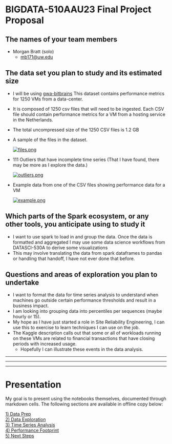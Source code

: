 # BIGDATA-510AAU23 Final Project Proposal #

## The names of your team members ##
- Morgan Bratt (solo)
  - mb171@uw.edu

## The data set you plan to study and its estimated size ##
- I will be using [gwa-bitbrains](https://www.kaggle.com/datasets/gauravdhamane/gwa-bitbrains) This dataset contains performance metrics for 1250 VMs from a data-center.
- It is composed of 1250 csv files that will need to be ingested.  Each CSV file should contain performance metrics for a VM from a hosting service in the Netherlands.
- The total uncompressed size of the 1250 CSV files is 1.2 GB  

- A sample of the files in the dataset.

    [![files.png](https://i.postimg.cc/7hFtvRJK/files.png)](https://postimg.cc/BPCBHMgF)

- 111 Outliers that have incomplete time series (That I have found, there may be more as I explore the data.)

    [![outliers.png](https://i.postimg.cc/GhtwYBCQ/outliers.png)](https://postimg.cc/MXCFJpXM)

- Example data from one of the CSV files showing performance data for a VM

    [![example.png](https://i.postimg.cc/DZtW3VnJ/example.png)](https://postimg.cc/sQ4f5NBs)

## Which parts of the Spark ecosystem, or any other tools, you anticipate using to study it ## 
- I want to use spark to load in and group the data.  Once the data is formatted and aggregated I may use some data science workflows from DATASCI-530A to derive some visualizations
- This may involve translating the data from spark dataframes to pandas or handling that handoff, I have not ever done that before.

## Questions and areas of exploration you plan to undertake ##
- I want to format the data for time series analysis to understand when machines go outside certain performance thresholds and result in a business impact.
- I am looking into grouping data into percentiles per sequences (maybe hourly or 15).
- My hope as I have just started a role in Site Reliability Engineering, I can use this to exercise to learn techniques I can use on the job.
- The Kaggle description calls out that some or all of workloads running on these VMs are related to financial transactions that have closing periods with increased usage.
  - Hopefully I can illustrate these events in the data analysis.

***
***
***

# Presentation #
My goal is to present using the notebooks themselves, documented through markdown cells.  The following sections are available in offline copy below:

[1) Data Prep](https://morganbratt.github.io/BIGDATA-510AAu23__ClassProject/Data%20Prep.html)  
[2) Data Exploration](https://morganbratt.github.io/BIGDATA-510AAu23__ClassProject/Data%20Exploration.html)  
[3) Time Series Analysis](https://morganbratt.github.io/BIGDATA-510AAu23__ClassProject/Time%20Series%20Analysis.html)   
[4) Performance Footprint](https://morganbratt.github.io/BIGDATA-510AAu23__ClassProject/Performance%20Footprint.html)  
[5) Next Steps](https://morganbratt.github.io/BIGDATA-510AAu23__ClassProject/Next%20Steps.html)
